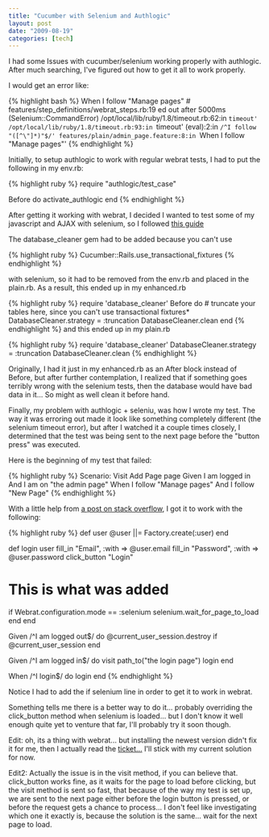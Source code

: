 ```yaml
---
title: "Cucumber with Selenium and Authlogic"
layout: post
date: "2009-08-19"
categories: [tech]
---
```

I had some Issues with cucumber/selenium working properly with authlogic. After much searching, I've figured out how to get it all to work properly.

I would get an error like:

{% highlight bash %}
When I follow "Manage pages"                          # features/step_definitions/webrat_steps.rb:19
  ed out after 5000ms (Selenium::CommandError)
  /opt/local/lib/ruby/1.8/timeout.rb:62:in `timeout'
  /opt/local/lib/ruby/1.8/timeout.rb:93:in `timeout'
  (eval):2:in `/^I follow "([^\"]*)"$/'
  features/plain/admin_page.feature:8:in `When I follow "Manage pages"'
{% endhighlight %}

Initially, to setup authlogic to work with regular webrat tests, I had to put the following in my env.rb:


{% highlight ruby %}
require "authlogic/test_case"

Before do
  activate_authlogic
end
{% endhighlight %}

After getting it working with webrat, I decided I wanted to test some of my javascript and AJAX with selenium, so I followed [this guide](http://wiki.github.com/aslakhellesoy/cucumber/setting-up-selenium)

The database_cleaner gem had to be added because you can't use

{% highlight ruby %}
Cucumber::Rails.use_transactional_fixtures
{% endhighlight %}

with selenium, so it had to be removed from the env.rb and placed in the plain.rb. As a result, this ended up in my enhanced.rb

{% highlight ruby %}
  require 'database_cleaner'
  Before do
    # truncate your tables here, since you can't use transactional fixtures*
    DatabaseCleaner.strategy = :truncation
    DatabaseCleaner.clean
  end
{% endhighlight %}
and this ended up in my plain.rb

{% highlight ruby %}
require 'database_cleaner'
DatabaseCleaner.strategy = :truncation
DatabaseCleaner.clean
{% endhighlight %}

Originally, I had it just in my enhanced.rb as an After block instead of Before, but after further contemplation, I realized that if something goes terribly wrong with the selenium tests, then the database would have bad data in it... So might as well clean it before hand.

Finally, my problem with authlogic + seleniu, was how I wrote my test. The way it was erroring out made it look like something completely different (the selenium timeout error), but after I watched it a couple times closely, I determined that the test was being sent to the next page before the "button press" was executed.

Here is the beginning of my test that failed:

{% highlight ruby %}
  Scenario: Visit Add Page page
    Given I am logged in
    And I am on "the admin page"
    When I follow "Manage pages"
    And I follow "New Page"
{% endhighlight %}

With a little help from [a post on stack overflow](http://stackoverflow.com/questions/966052/cucumber-selenium-fails-randomly/966998#966998), I got it to work with the following:

{% highlight ruby %}
def user
  @user ||= Factory.create(:user)
end

def login
  user
  fill_in "Email", :with => @user.email 
  fill_in "Password", :with => @user.password
  click_button "Login"

  # This is what was added
  if Webrat.configuration.mode == :selenium
    selenium.wait_for_page_to_load
  end
end

Given /^I am logged out$/ do
  @current_user_session.destroy if @current_user_session
end

Given /^I am logged in$/ do
  visit path_to("the login page")
  login
end

When /^I login$/ do
  login
end
{% endhighlight %}

Notice I had to add the if selenium line in order to get it to work in webrat.

Something tells me there is a better way to do it... probably overriding the click_button method when selenium is loaded... but I don't know it well enough quite yet to venture that far, I'll probably try it soon though.


Edit: oh, its a thing with webrat... but installing the newest version didn't fix it for me, then I actually read the [ticket...](https://webrat.lighthouseapp.com/projects/10503/tickets/226-not-waiting-for-page-load-with-selenium) I'll stick with my current solution for now.

Edit2: Actually the issue is in the visit method, if you can believe that. click_button works fine, as it waits for the page to load before clicking, but the visit method is sent so fast, that because of the way my test is set up, we are sent to the next page either before the login button is pressed, or before the request gets a chance to process... I don't feel like investigating which one it exactly is, because the solution is the same... wait for the next page to load.
